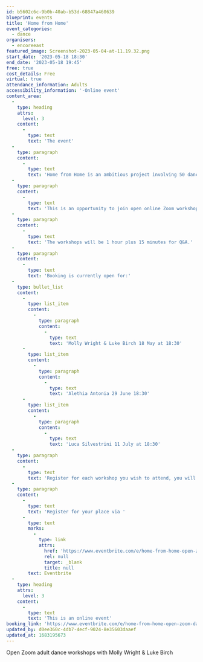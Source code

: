 ```yaml
---
id: b5602c6c-9b0b-40ab-b53d-68847a460639
blueprint: events
title: 'Home from Home'
event_categories:
  - dance
organisers:
  - encoreeast
featured_image: Screenshot-2023-05-04-at-11.19.32.png
start_date: '2023-05-18 18:30'
end_date: '2023-05-18 19:45'
free: true
cost_details: Free
virtual: true
attendance_information: Adults
accessibility_information: '-Online event'
content_area:
  -
    type: heading
    attrs:
      level: 3
    content:
      -
        type: text
        text: 'The event'
  -
    type: paragraph
    content:
      -
        type: text
        text: 'Home from Home is an ambitious project involving 50 dancers over 50, under the overall direction of Luca Silvestrini, artistic director of Protein Dance.'
  -
    type: paragraph
    content:
      -
        type: text
        text: 'This is an opportunity to join open online Zoom workshops with choreographers: Laura Anderson, Molly Wright & Luke Birch, Alethia Antonia, Alleyne Dance and Luca Silvestrini.'
  -
    type: paragraph
    content:
      -
        type: text
        text: 'The workshops will be 1 hour plus 15 minutes for Q&A.'
  -
    type: paragraph
    content:
      -
        type: text
        text: 'Booking is currently open for:'
  -
    type: bullet_list
    content:
      -
        type: list_item
        content:
          -
            type: paragraph
            content:
              -
                type: text
                text: 'Molly Wright & Luke Birch 18 May at 18:30'
      -
        type: list_item
        content:
          -
            type: paragraph
            content:
              -
                type: text
                text: 'Alethia Antonia 29 June 18:30'
      -
        type: list_item
        content:
          -
            type: paragraph
            content:
              -
                type: text
                text: 'Luca Silvestrini 11 July at 18:30'
  -
    type: paragraph
    content:
      -
        type: text
        text: 'Register for each workshop you wish to attend, you will be e-mailed your zoom link on the morning of your workshop.'
  -
    type: paragraph
    content:
      -
        type: text
        text: 'Register for your place via '
      -
        type: text
        marks:
          -
            type: link
            attrs:
              href: 'https://www.eventbrite.com/e/home-from-home-open-zoom-dance-workshops-tickets-605022888747'
              rel: null
              target: _blank
              title: null
        text: Eventbrite
  -
    type: heading
    attrs:
      level: 3
    content:
      -
        type: text
        text: 'This is an online event'
booking_link: 'https://www.eventbrite.com/e/home-from-home-open-zoom-dance-workshops-tickets-605022888747'
updated_by: d0ee360c-4db7-4ecf-9024-8e35603daaef
updated_at: 1683195673
---
```

Open Zoom adult dance workshops with Molly Wright & Luke Birch